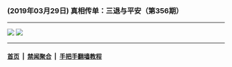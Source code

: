 ### (2019年03月29日) 真相传单：三退与平安（第356期）

---

<img src="http://qikan.minghui.org/mhqkpage/qikanimage/2019/03/28/santui-356-pdf-online1.png"/> 

<img src="http://qikan.minghui.org/mhqkpage/qikanimage/2019/03/28/santui-356-pdf-online2.png"/> 



---

#### [首页](../../../..) &nbsp;|&nbsp; [禁闻聚合](https://github.com/gfw-breaker/banned-news) &nbsp;|&nbsp; [手把手翻墙教程](https://github.com/gfw-breaker/guides) 
